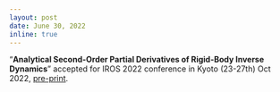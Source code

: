 ```yaml
---
layout: post
date: June 30, 2022
inline: true
---
```


<q><b>Analytical Second-Order Partial Derivatives of Rigid-Body Inverse Dynamics</b></q> accepted for IROS 2022 conference in Kyoto (23-27th) Oct 2022, [pre-print](https://arxiv.org/abs/2203.01497).

